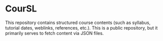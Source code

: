 # CourSL
This repository contains structured course contents (such as syllabus, tutorial dates, weblinks, references, etc.). This is a public repository, but it primarily serves to fetch content via JSON files.
